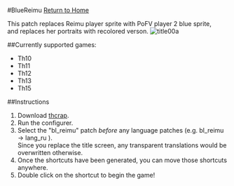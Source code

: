 #BlueReimu
[Return to Home](https://github.com/Zrrg/UnKnwn)

This patch replaces Reimu player sprite with PoFV player 2 blue sprite,<br />
and replaces her portraits with recolored verson.
![title00a](https://cloud.githubusercontent.com/assets/11311379/8594519/2990922a-264a-11e5-91c8-41a5e9bad2f3.png)

##Currently supported games:
* Th10
* Th11
* Th12
* Th13
* Th15

##Instructions

1. Download [thcrap](https://thpatch.net/wiki/Touhou_Patch_Center:Download).
2. Run the configurer.
3. Select the "bl_reimu" patch *before* any language patches (e.g. bl_reimu -> lang_ru ).<br />
Since you replace the title screen, any transparent translations would be overwritten otherwise.
4. Once the shortcuts have been generated, you can move those shortcuts anywhere.
5. Double click on the shortcut to begin the game!